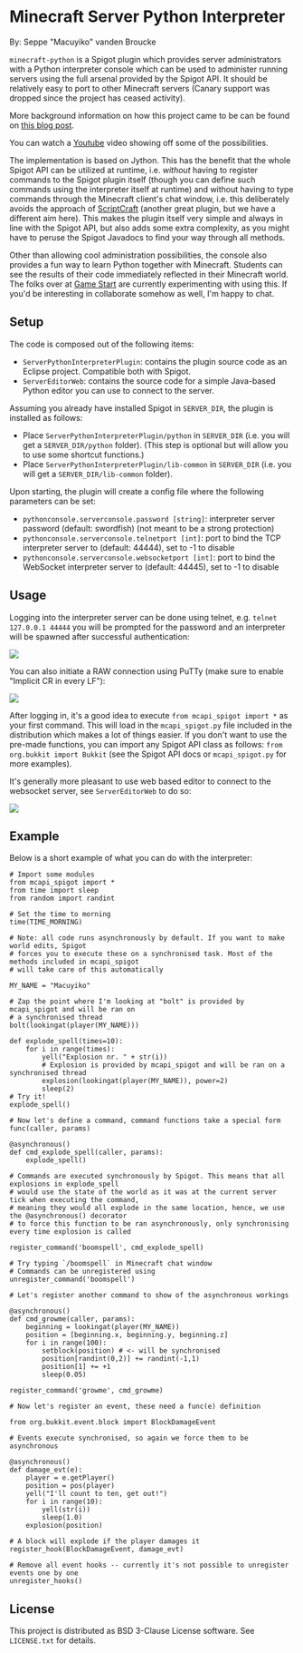 # Minecraft Server Python Interpreter

By: Seppe "Macuyiko" vanden Broucke

`minecraft-python` is a Spigot plugin which provides server administrators with a Python interpreter console which can be used to administer running servers using the full arsenal provided by the Spigot API. It should be relatively easy to port to other Minecraft servers (Canary support was dropped since the project has ceased activity).

More background information on how this project came to be can be found on [this blog post](http://blog.macuyiko.com/post/2015/rebuilding-our-jython-console-plugin-for-minecraft.html).

You can watch a [Youtube](https://www.youtube.com/watch?v=j4JfwS5hNlw) video showing off some of the possibilities.

The implementation is based on Jython. This has the benefit that the whole Spigot API can be utilized at runtime, i.e. *without* having to register commands to the Spigot plugin itself (though you can define such commands using the interpreter itself at runtime) and without having to type commands through the Minecraft client's chat window, i.e. this deliberately avoids the approach of [ScriptCraft](http://scriptcraftjs.org/) (another great plugin, but we have a different aim here). This makes the plugin itself very simple and always in line with the Spigot API, but also adds some extra complexity, as you might have to peruse the Spigot Javadocs to find your way through all methods.

Other than allowing cool administration possibilities, the console also provides a fun way to learn Python together with Minecraft. Students can see the results of their code immediately reflected in their Minecraft world. The folks over at [Game Start](http://www.gamestartschool.com/) are currently experimenting with using this. If you'd be interesting in collaborate somehow as well, I'm happy to chat.

## Setup

The code is composed out of the following items:

* `ServerPythonInterpreterPlugin`: contains the plugin source code as an Eclipse project. Compatible both with Spigot.
* `ServerEditorWeb`: contains the source code for a simple Java-based Python editor you can use to connect to the server.

Assuming you already have installed Spigot in `SERVER_DIR`, the plugin is installed as follows:

* Place `ServerPythonInterpreterPlugin/python` in `SERVER_DIR` (i.e. you will get a `SERVER_DIR/python` folder). (This step is optional but will allow you to use some shortcut functions.)
* Place `ServerPythonInterpreterPlugin/lib-common` in `SERVER_DIR` (i.e. you will get a `SERVER_DIR/lib-common` folder).

Upon starting, the plugin will create a config file where the following parameters can be set:

* `pythonconsole.serverconsole.password [string]`: interpreter server password (default: swordfish) (not meant to be a strong protection)
* `pythonconsole.serverconsole.telnetport [int]`: port to bind the TCP interpreter server to (default: 44444), set to -1 to disable
* `pythonconsole.serverconsole.websocketport [int]`: port to bind the WebSocket interpreter server to (default: 44445), set to -1 to disable

## Usage

Logging into the interpreter server can be done using telnet, e.g. `telnet 127.0.0.1 44444` you will be prompted for the password and an interpreter will be spawned after successful authentication:

![](https://camo.githubusercontent.com/6fea3b76ec29006ef0e423dc78d3993bc9489797/687474703a2f2f696d6775722e636f6d2f676f4c684733392e706e67)

You can also initiate a RAW connection using PuTTy (make sure to enable "Implicit CR in every LF"):

![](https://camo.githubusercontent.com/6ddb498f728187442e1fca2add801a978d907e75/687474703a2f2f692e696d6775722e636f6d2f316b553276744c2e706e67)

After logging in, it's a good idea to execute `from mcapi_spigot import *` as your first command. This will load in the `mcapi_spigot.py` file included in the distribution which makes a lot of things easier. If you don't want to use the pre-made functions, you can import any Spigot API class as follows: `from org.bukkit import Bukkit` (see the Spigot API docs or `mcapi_spigot.py` for more examples).

It's generally more pleasant to use web based editor to connect to the websocket server, see `ServerEditorWeb` to do so:
    
![](http://i.imgur.com/8ZoH8KG.png)

## Example

Below is a short example of what you can do with the interpreter:

	# Import some modules
	from mcapi_spigot import *
	from time import sleep
	from random import randint

	# Set the time to morning
	time(TIME_MORNING)

	# Note: all code runs asynchronously by default. If you want to make world edits, Spigot
	# forces you to execute these on a synchronised task. Most of the methods included in mcapi_spigot
	# will take care of this automatically
	
	MY_NAME = "Macuyiko"
	
	# Zap the point where I'm looking at "bolt" is provided by mcapi_spigot and will be ran on
	# a synchronised thread
	bolt(lookingat(player(MY_NAME)))
	
	def explode_spell(times=10):
		for i in range(times):
			yell("Explosion nr. " + str(i))
			# Explosion is provided by mcapi_spigot and will be ran on a synchronised thread
			explosion(lookingat(player(MY_NAME)), power=2)
			sleep(2)
	# Try it!
	explode_spell()
	
	# Now let's define a command, command functions take a special form func(caller, params)

	@asynchronous()
	def cmd_explode_spell(caller, params):
		explode_spell()
	
	# Commands are executed synchronously by Spigot. This means that all explosions in explode_spell
	# would use the state of the world as it was at the current server tick when executing the command,
	# meaning they would all explode in the same location, hence, we use the @asynchronous() decorator
	# to force this function to be ran asynchronously, only synchronising every time explosion is called

	register_command('boomspell', cmd_explode_spell)
	
	# Try typing `/boomspell` in Minecraft chat window
	# Commands can be unregistered using
	unregister_command('boomspell')

	# Let's register another command to show of the asynchronous workings

	@asynchronous()
	def cmd_growme(caller, params):
	    beginning = lookingat(player(MY_NAME))
	    position = [beginning.x, beginning.y, beginning.z]
	    for i in range(100):
	        setblock(position) # <- will be synchronised
	        position[randint(0,2)] += randint(-1,1)
	        position[1] += +1
	        sleep(0.05)

	register_command('growme', cmd_growme)
	
	# Now let's register an event, these need a func(e) definition
	
	from org.bukkit.event.block import BlockDamageEvent
	
	# Events execute synchronised, so again we force them to be asynchronous
	
	@asynchronous()
	def damage_evt(e):
		player = e.getPlayer()
		position = pos(player)
		yell("I'll count to ten, get out!")
		for i in range(10):
    		yell(str(i))
    		sleep(1.0)
		explosion(position)

	# A block will explode if the player damages it
	register_hook(BlockDamageEvent, damage_evt)

	# Remove all event hooks -- currently it's not possible to unregister events one by one
	unregister_hooks()

## License

This project is distributed as BSD 3-Clause License software. See `LICENSE.txt` for details.
